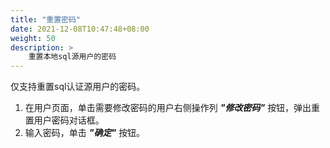 ```yaml
---
title: "重置密码"
date: 2021-12-08T10:47:48+08:00
weight: 50
description: >
    重置本地sql源用户的密码
---
```


仅支持重置sql认证源用户的密码。

1. 在用户页面，单击需要修改密码的用户右侧操作列 **_"修改密码"_** 按钮，弹出重置用户密码对话框。
2. 输入密码，单击 **_"确定"_** 按钮。